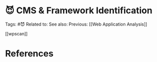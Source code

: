 # 😈 CMS & Framework Identification

Tags: #😈
Related to: 
See also: 
Previous: [[Web Application Analysis]]

[[wpscan]]

# References